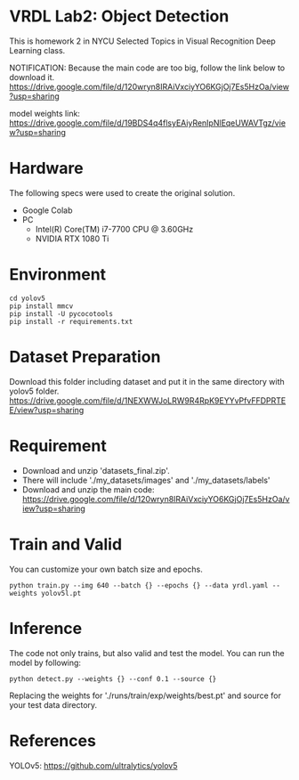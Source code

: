 # VRDL Lab2: Object Detection
This is homework 2 in NYCU Selected Topics in Visual Recognition Deep Learning class.

NOTIFICATION:
Because the main code are too big, follow the link below to download it.
https://drive.google.com/file/d/120wryn8IRAiVxciyYO6KGjOj7Es5HzOa/view?usp=sharing

model weights link:
https://drive.google.com/file/d/19BDS4q4flsyEAiyRenIpNlEqeUWAVTgz/view?usp=sharing

# Hardware
The following specs were used to create the original solution.
* Google Colab
* PC
  * Intel(R) Core(TM) i7-7700 CPU @ 3.60GHz
  * NVIDIA RTX 1080 Ti

# Environment
```
cd yolov5
pip install mmcv
pip install -U pycocotools
pip install -r requirements.txt
```

# Dataset Preparation
Download this folder including dataset and put it in the same directory with yolov5 folder.
https://drive.google.com/file/d/1NEXWWJoLRW9R4RpK9EYYvPfvFFDPRTEE/view?usp=sharing

# Requirement
* Download and unzip 'datasets_final.zip'.
* There will include './my_datasets/images' and './my_datasets/labels' 
* Download and unzip the main code: https://drive.google.com/file/d/120wryn8IRAiVxciyYO6KGjOj7Es5HzOa/view?usp=sharing

# Train and Valid
You can customize your own batch size and epochs.
```
python train.py --img 640 --batch {} --epochs {} --data yrdl.yaml --weights yolov5l.pt
```
# Inference
The code not only trains, but also valid and test the model. You can run the model by following:
```
python detect.py --weights {} --conf 0.1 --source {}
```
Replacing the weights for './runs/train/exp/weights/best.pt' and source for your test data directory.

# References
YOLOv5:
https://github.com/ultralytics/yolov5
